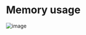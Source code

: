 # Memory usage

![image](https://github.com/user-attachments/assets/a395175a-2794-4e61-b939-7bf2fdf38f06)

